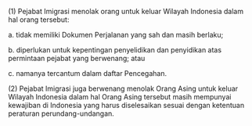 (1) Pejabat Imigrasi menolak orang untuk keluar Wilayah Indonesia dalam hal orang tersebut:

a. tidak memiliki Dokumen Perjalanan yang sah dan masih berlaku;

b. diperlukan untuk kepentingan penyelidikan dan penyidikan atas permintaan pejabat yang berwenang; atau
   
c. namanya tercantum dalam daftar Pencegahan.

(2) Pejabat Imigrasi juga berwenang menolak Orang Asing untuk keluar Wilayah Indonesia dalam hal Orang Asing tersebut masih mempunyai kewajiban di Indonesia yang harus diselesaikan sesuai dengan ketentuan peraturan perundang-undangan.